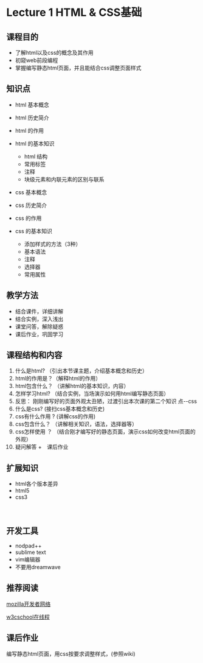 Lecture 1 HTML & CSS基础
============
## 课程目的
* 了解html以及css的概念及其作用
* 初窥web前段编程
* 掌握编写静态html页面，并且能结合css调整页面样式

## 知识点
* html 基本概念
* html 历史简介
* html 的作用
* html 的基本知识
	* html 结构
	* 常用标签
	* 注释
	* 块级元素和内联元素的区别与联系
	      

* css 基本概念
* css 历史简介
* css 的作用
* css 的基本知识
	* 添加样式的方法（3种）
	* 基本语法
	* 注释
	* 选择器
	* 常用属性

## 教学方法
* 结合课件，详细讲解
* 结合实例，深入浅出
* 课堂问答，解除疑惑
* 课后作业，巩固学习

## 课程结构和内容
1. 什么是html? （引出本节课主题，介绍基本概念和历史）
2. html的作用是？（解释html的作用）
3. html包含什么？ （讲解html的基本知识，内容）
4. 怎样学习html? （结合实例，当场演示如何用html编写静态页面）
5. 反思： 刚刚编写好的页面外观太丑陋，过渡引出本次课的第二个知识     点--css
6. 什么是css? (接扫css基本概念和历史)
7. css有什么作用 ? (讲解css的作用)
8. css包含什么？ （讲解相关知识，语法，选择器等） 
9. css怎样使用 ？ （结合刚才编写好的静态页面，演示css如何改变html页面的外观）
10. 疑问解答 +　课后作业


## 扩展知识
* html各个版本差异
* html5
* css3

　
## 开发工具
* nodpad++
* sublime text
* vim编辑器
* 不要用dreamwave

## 推荐阅读
[mozilla开发者网络](https://developer.mozilla.org/zh-CN/)

[w3cschool在线程](http://www.w3school.com.cn/html/index.asp)

## 课后作业
编写静态html页面，用css按要求调整样式，(参照wiki)
